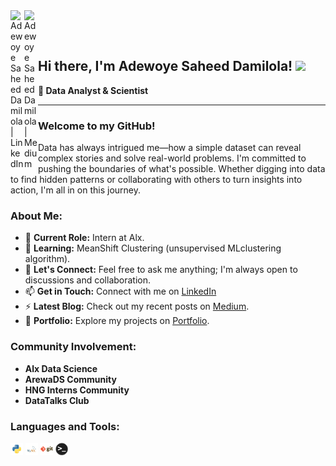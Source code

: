 <a href="https://www.linkedin.com/in/adewoye-saheed-damilola/">
    <img align="left" alt="Adewoye Saheed Damilola | LinkedIn" width="22px" src="https://cdn.jsdelivr.net/npm/simple-icons@v3/icons/linkedin.svg" />
</a>
<a href="https://medium.com/@adewoye-saheed-dML">
    <img align="left" alt="Adewoye Saheed Damilola | Medium" width="22px" src="https://cdn.jsdelivr.net/npm/simple-icons@v3/icons/medium.svg" />
</a>

<br /><br />

## Hi there, I'm Adewoye Saheed Damilola! ![](https://user-images.githubusercontent.com/18350557/176309783-0785949b-9127-417c-8b55-ab5a4333674e.gif)
**🚀 Data Analyst & Scientist**

---

### Welcome to my GitHub!
Data has always intrigued me—how a simple dataset can reveal complex stories and solve real-world problems. I'm committed to pushing the boundaries of what's possible. Whether digging into data to find hidden patterns or collaborating with others to turn insights into action, I'm all in on this journey.

### About Me:
- 🔭 **Current Role:** Intern at Alx.
- 🌱 **Learning:** MeanShift Clustering (unsupervised MLclustering algorithm).
- 💬 **Let's Connect:** Feel free to ask me anything; I'm always open to discussions and collaboration.
- 📫 **Get in Touch:** Connect with me on [LinkedIn](https://www.linkedin.com/in/adewoye-saheed-damilola/)
- ⚡ **Latest Blog:** Check out my recent posts on [Medium](https://medium.com/@adewoye-saheed-dML).
- 📝 **Portfolio:** Explore my projects on [Portfolio](https://adewoye-saheed-dml.github.io/adewoyesaheeddml.github.io/).

### Community Involvement:
- **Alx Data Science**
- **ArewaDS Community**
- **HNG Interns Community**
- **DataTalks Club**

### Languages and Tools:

<code><img height="20" src="https://raw.githubusercontent.com/github/explore/80688e429a7d4ef2fca1e82350fe8e3517d3494d/topics/python/python.png"></code>
<code><img height="20" src="https://raw.githubusercontent.com/github/explore/80688e429a7d4ef2fca1e82350fe8e3517d3494d/topics/mysql/mysql.png"></code>
<code><img height="20" src="https://raw.githubusercontent.com/github/explore/80688e429a7d4ef2fca1e82350fe8e3517d3494d/topics/git/git.png"></code>
<code><img height="20" src="https://raw.githubusercontent.com/github/explore/80688e429a7d4ef2fca1e82350fe8e3517d3494d/topics/terminal/terminal.png"></code>

